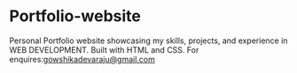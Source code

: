 # Portfolio-website
Personal Portfolio website showcasing my skills, projects, and experience in WEB DEVELOPMENT. Built with HTML and CSS. For enquires:gowshikadevaraju@gmail.com
